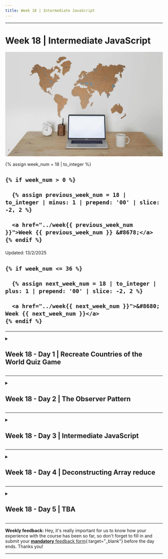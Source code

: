 ```yaml
---
title: Week 18 | Intermediate JavaScript
---
```


<hr class="mb-0">

<h1 id="{{ Week 18-Intermediate JavaScript | slugify }}">
  <span class="week-prefix">Week 18 |</span> Intermediate JavaScript
</h1>

<img src="assets/pexels-gabby-k-7412035.jpg" />

<div class="week-controls">

  {% assign week_num = 18 | to_integer %}

  <h2 class="week-controls__previous_week">

    {% if week_num > 0 %}

      {% assign previous_week_num = 18 | to_integer | minus: 1 | prepend: '00' | slice: -2, 2 %}

      <a href="../week{{ previous_week_num }}">Week {{ previous_week_num }} &#8678;</a>
    {% endif %}

  </h2>

  <span>Updated: 13/2/2025</span>

  <h2 class="week-controls__next_week">

    {% if week_num <= 36 %}

      {% assign next_week_num = 18 | to_integer | plus: 1 | prepend: '00' | slice: -2, 2 %}

      <a href="../week{{ next_week_num }}">&#8680; Week {{ next_week_num }}</a>
    {% endif %}

  </h2>

</div>

---

<!-- Week 18 - Day 1 | Recreate Countries of the World Quiz Game -->
<details markdown="1">
  <summary>
    <h2>
      <span class="summary-day">Week 18 - Day 1</span> | Recreate Countries of the World Quiz Game</h2>
  </summary>

### Schedule

  - **Watch the lectures**
  - **Study the suggested material**
  - **Practice on the topics and share your questions**

### Study Plan

  ![](./assets/countries-of-the-world.jpg)

  In these lectures, we are going to try and recreate an online quiz game entitled **Countries of the World Quiz**.

  You can find the online quiz game on [this link](https://www.jetpunk.com/quizzes/how-many-countries-can-you-name)_blank.

  Your instructor will share the video lectures with you. Here are the topics covered:

  - **Part 1:** Q&A. Recreating `Countries of the World Quiz` game (Part 1)
  - **Part 2:** Recreating `Countries of the World Quiz` game (Part 2)

  You can find the lecture code [here](https://github.com/in-tech-gration/WDX-180/tree/main/curriculum/week18/assets/code/country-quiz){:target="_blank"}

  **Lecture Notes & Questions:**

  - **Reminder:** [...document.querySelectorAll("td")] => `document.querySelectorAll("td")`  
    - There is a difference between [**NodeList**](https://developer.mozilla.org/en-US/docs/Web/API/NodeList){:target="_blank"} and [**HTMLCollection**](https://developer.mozilla.org/en-US/docs/Web/API/HTMLCollection){:target="_blank"}  
      - `NodeList` => `@@iterator` => `for..of`
  - **console.dir**( HTMLElement objects ) for a different view on the console  
  - [HTMLDivElement](https://developer.mozilla.org/en-US/docs/Web/API/HTMLDivElement){:target="_blank"} <= [HTMLElement](https://developer.mozilla.org/en-US/docs/Web/API/HTMLElement){:target="_blank"}  
  - [HTMLCollection](https://developer.mozilla.org/en-US/docs/Web/API/HTMLCollection){:target="_blank"} does not support `forEach` (you’ll need to convert to array)  
  - Convert array-like objects *(HTMLCollection, NodeList, arguments,etc.)* to Arrays:  
    - **Array.from** (check the MD)  
    - **[...someArrayLikeObjectHere]**  
  - [**NodeList**](https://developer.mozilla.org/en-US/docs/Web/API/NodeList){:target="_blank"} supports forEach  
  - **DOM API**:  
    - `document.getElementById // A single HTMLElement`  
    - `document.querySelector  // A single HTMLElement` 
    - `document.getElementsByClassName // HTMLCollection`  
    - `document.getElementsByTagName // HTMLCollection`  
    - `document.querySelectorAll // NodeList`  
  <!-- - The different objects that are returned by the DOM API: [codepen](https://codepen.io/kostasx/pen/yLwRdee?editors=1011)   -->
  - 2 big categories of graphics in computers: Bitmaps (or Raster) vs Vectors  
  - Include a folder in VSCode workspace: `code -a .`  
  - Search for “json countries github” to find resources for use in JS  
  - [**Array some()**](https://developer.mozilla.org/en-US/docs/Web/JavaScript/Reference/Global_Objects/Array/some){:target="_blank"}

  **References & Resources:**

  - [Free SVG World Map](https://simplemaps.com/resources/svg-world){:target="_blank"}

  - [Color this sofa! – SVG + Blend Mode trick](https://codepen.io/kostasx/pen/abbZyzj){:target="_blank"}
  - [Undraw (free vector illustrations)](https://undraw.co/illustrations){:target="_blank"}

  - SVG Editors:
    - [https://boxy-svg.com/app](https://boxy-svg.com/app){:target="_blank"}
    - [https://www.vectorpea.com](https://www.vectorpea.com){:target="_blank"}

  - Free Vectors:
    - [SVGP*rn](https://svgporn.com/){:target="_blank"}
    - [SVG and PNG tech icons](https://techicons.dev/){:target="_blank"}
    - [https://www.vecteezy.com/](https://www.vecteezy.com/){:target="_blank"}

<!-- Summary -->

### Exercises

  Complete the quiz game and make sure to implement the following requirements:

  - Enable case-insensitive input
  - Clear input value once we have the correct input
  - Update count of found countries
  - Add some styling to the game so that it looks like the original game
  - Find out how to properly center and display an SVG  
    - Learn about the `width`, `height` and `viewbox` attributes  
  - Deal with cases/values like *Curaçao*  
  - Deal with cases like "St. Eustatius (Netherlands)"  
  - Question/Study: What are some use cases for `submit` vs `change` vs `input` events?  
    - For example, Google search input uses the “input” event

  **IMPORTANT:** Make sure to complete all the tasks found in the **daily Progress Sheet** and update the sheet accordingly. Once you've updated the sheet, don't forget to `commit` and `push`. The progress draft sheet for this day is: **/user/week18/progress/progress.draft.w18.d01.csv**

  You should **NEVER** update the `draft` sheets directly, but rather work on a copy of them according to the instructions [found here](../week01/resources/PROGRESS-WORKFLOW.md).


### Extra Resources

  ---



  _Photo by [Monstera Production](https://www.pexels.com/photo/a-world-map-on-the-wall-7412035/)_

<!-- Sources and Attributions -->
  
</details>

<hr class="mt-1">

<!-- Week 18 - Day 2 | The Observer Pattern -->
<details markdown="1">
  <summary>
    <h2>
      <span class="summary-day">Week 18 - Day 2</span> | The Observer Pattern</h2>
  </summary>

### Schedule

  - **Watch the lecture**
  - **Study the suggested material**
  - **Practice on the topics and share your questions**

### Study Plan

  [![](./assets/PubSubNoTime.jpg)](https://youtu.be/fRpYNR_vM5A){:target="_blank"}

  Watch our lecture on: [Intro to Design Patterns: A Simple Implementation of the Observer Pattern in JavaScript](https://youtu.be/fRpYNR_vM5A){:target="_blank"}

  The lecture code can be found [here](https://github.com/in-tech-gration/WDX-180/tree/main/curriculum/modules/computer_science/design_patterns/observer_pattern/source_code){:target="_blank"}.

  **References and resources for further study:**

  - [On Complex Systems](https://en.wikipedia.org/wiki/Complex_system){:target="_blank"}
  - [The Publish/Subscribe pattern](https://en.wikipedia.org/wiki/Publish%E2%80%93subscribe_pattern){:target="_blank"}
  - [Implementing the PubSub pattern in JS](https://medium.com/@ignatovich.dm/implementing-the-pub-sub-pattern-in-javascript-a-guide-for-beginners-44714a76d8c7){:target="_blank"}
  - [The Observer pattern at patterns.dev](https://www.patterns.dev/vanilla/observer-pattern){:target="_blank"}
  - [The Observer Pattern](https://refactoring.guru/design-patterns/observer){:target="_blank"}
  - [CRUD explained in 1 minute](https://www.youtube.com/shorts/AkDe3weBBsY){:target="_blank"}
  - [Private Properties in ES6 Classes](https://developer.mozilla.org/en-US/docs/Web/JavaScript/Reference/Classes/Private_properties){:target="_blank"}
  - [What is a Complex System?](https://www.youtube.com/watch?v=vp8v2Udd_PM){:target="_blank"} 
  - [Water CSS](https://watercss.kognise.dev){:target="_blank"}

  ![](https://github.com/addyosmani/essential-js-design-patterns/blob/master/diagrams/observer.png)

<!-- Summary -->

### Exercises

  Your task for today is to try and complete all the challenges in the email app that we started developing during the lecture and implement all the required features (delete messages, display messages, star messages, mark messages as unread/read, etc.)

  It would be even better to try and work with one of these really cool email client clones:

  - [https://codepen.io/triss90/pen/WwvyRa](https://codepen.io/triss90/pen/WwvyRa){:target="_blank"}
  - [https://codepen.io/jonvadillo/pen/zzKawv](https://codepen.io/jonvadillo/pen/zzKawv){:target="_blank"}
  - [https://codepen.io/kostasx/pen/mybZpMR](https://codepen.io/kostasx/pen/mybZpMR){:target="_blank"}
  - [](){:target="_blank"}

  ---



  If you have some time left, you can take a look at the next challenge for this week, which is to try and replicate all the features of the Countries Quiz game that we've covered on [Week 18, Day 01](https://in-tech-gration.github.io/WDX-180/curriculum/week18/){:target="_blank"}:

  - Star quiz button
  - Timer
  - List of Continents and countries found (and not found)
  - Pause timer button
  - Disable timer button
  - Help box
  - Give up button
  - Guesses counter
  - Advanced: show missing countries 
  - Your extra features!?

  ![](./assets/Countries.Quiz.Features/help.jpg)

  ![](./assets/Countries.Quiz.Features/pause.and.resume.quiz.jpg)

  ![](./assets/Countries.Quiz.Features/scoring.and.points.jpg)

  ![](./assets/Countries.Quiz.Features/take.quiz.without.timer.jpg)

  ![](./assets/Countries.Quiz.Features/timer.and.giveup.jpg)

  You can find the lecture code [here](https://github.com/in-tech-gration/WDX-180/tree/main/curriculum/week18/assets/code/country-quiz){:target="_blank"}

  Perhaps you can try using the Observer pattern on the quiz game? That would definitely be a great challenge. Give it a try!

  The original game can be found [here](https://www.jetpunk.com/quizzes/how-many-countries-can-you-name){:target="_blank"}.

  **IMPORTANT:** Make sure to complete all the tasks found in the **daily Progress Sheet** and update the sheet accordingly. Once you've updated the sheet, don't forget to `commit` and `push`. The progress draft sheet for this day is: **/user/week18/progress/progress.draft.w18.d02.csv**

  You should **NEVER** update the `draft` sheets directly, but rather work on a copy of them according to the instructions [found here](../week01/resources/PROGRESS-WORKFLOW.md).


<!-- Extra Resources -->

<!-- Sources and Attributions -->
  
</details>

<hr class="mt-1">

<!-- Week 18 - Day 3 | Intermediate JavaScript -->
<details markdown="1">
  <summary>
    <h2>
      <span class="summary-day">Week 18 - Day 3</span> | Intermediate JavaScript</h2>
  </summary>

### Schedule

  - **Watch the lectures**
  - **Study the suggested material**
  - **Practice on the topics and share your questions**

### Study Plan

  Your instructor will share the video lectures with you. Here are the topics covered:

  - **Part 1:** Q&A on several topics such how `JSON.stringify` deals with functions, what are `Circular References`, the difference between `null` and `undefined`, CSS pseudo-elements and the `attr()` rule, debugging a search box algorithm and more!
  - **Part 2:** We continue debugging and improving the search algorithm, learn about `Number.isInteger` method and `isNaN`, and also learn some cool advanced DOM manipulation methods and properties.

  You can find the lecture code [here](https://github.com/in-tech-gration/WDX-180/tree/main/curriculum/week18/assets/code/day03){:target="_blank"}

  **Lecture Notes & Questions:**

  Example of a *Circular reference*:

  ```js
  const obj = {  
    name: "Dillion",  
    isDev: true,  
    hobbies: ["singing", "writing"],  
    age: 100,  
  }  
  obj.prop = obj; 
  // (Cannot be stringified due to the infinite reference to itself)    
  ```

  - `JSON.stringify`: *“Arrays are serialized as arrays (enclosed by square brackets). Only array indices between 0 and length - 1 (inclusive) are serialized; **other properties are ignored**.”*  

  - **Best Practices:**  
    - Object rule: dynamic property names ALWAYS inside `[ brackets ]`. Don’t use the . notation. Tip: name your objects like, studentsObj, productsObject, etc.  
    - **Prefer isSomething conditionals than !isSomething (is NOT something)**  
    - **ALWAYS handle error cases** in development  
      - **BREAK THE CODE intentionally,** handle it and **ALWAYS give some user-friendly feedback** to the users  
  - `JSON.stringify` will discard functions  
    - In the case of an Array containing functions, they are converted to null to avoid breaking the Array length and indices.  

  - Study and understand the following code:

  ```js
  const list = [ 10, 20, 30 ];  
  function reducer(accumulator, arrayValue, arrayIndex){  
      console.log(accumulator, arrayValue, arrayIndex);  
        // Try: debugger;  
      // Change the accumulator:  
      accumulator.count = arrayIndex;  
      return accumulator;  
  }   
  const initialAcc = {}  
  list.reduce( reducer, initialAcc );  
  ```

  **References & Resources:**

  - [Study the calc()](https://css-tricks.com/a-couple-of-use-cases-for-calc/){:target="_blank"}  
 
   - Check for compatibility on [caniuse.com](https://caniuse.com/?search=attr()){:target="_blank"}  
    - the [attr()](https://developer.mozilla.org/en-US/docs/Web/CSS/attr#browser_compatibility){:target="_blank"}  
 
  - Try: `for..of` with `index`:  
    - [Adding an Index to the for...of Loop](https://medium.com/@_DandyLyons/how-to-use-a-js-for-of-loop-with-an-index-a4675ed22351#42db){:target="_blank"}  

  - [Circular Reference Error in JavaScript – Meaning and How to Fix It](https://www.freecodecamp.org/news/circular-reference-in-javascript-explained/){:target="_blank"}

  - [Function Constructor](https://developer.mozilla.org/en-US/docs/Web/JavaScript/Reference/Global_Objects/Function/Function){:target="_blank"} 

  - [Number.isInteger](https://developer.mozilla.org/en-US/docs/Web/JavaScript/Reference/Global_Objects/Number/isInteger){:target="_blank"}  

  - [JSON.stringify()](https://developer.mozilla.org/en-US/docs/Web/JavaScript/Reference/Global_Objects/JSON/stringify){:target="_blank"}  

  - [attr()](https://developer.mozilla.org/en-US/docs/Web/CSS/attr){:target="_blank"}

  - [https://www.fruityvice.com/](https://www.fruityvice.com/){:target="_blank"}

<!-- Summary -->

### Exercises

  - Solve the [TextNode Challenge](https://github.com/in-tech-gration/WDX-180/tree/main/curriculum/week18/assets/exercises/day03/textnode-challenge){:target="_blank"}
    - `ELEMENT.querySelector` targets HTML `<elements>`  
    - We need something different for targeting the text inside those elements

  **IMPORTANT:** Make sure to complete all the tasks found in the **daily Progress Sheet** and update the sheet accordingly. Once you've updated the sheet, don't forget to `commit` and `push`. The progress draft sheet for this day is: **/user/week18/progress/progress.draft.w18.d03.csv**

  You should **NEVER** update the `draft` sheets directly, but rather work on a copy of them according to the instructions [found here](../week01/resources/PROGRESS-WORKFLOW.md).


<!-- Extra Resources -->

<!-- Sources and Attributions -->
  
</details>

<hr class="mt-1">

<!-- Week 18 - Day 4 | Deconstructing Array reduce -->
<details markdown="1">
  <summary>
    <h2>
      <span class="summary-day">Week 18 - Day 4</span> | Deconstructing Array reduce</h2>
  </summary>

### Schedule

  - **Watch the lecture**
  - **Study the suggested material**
  - **Practice on the topics and share your questions**

### Study Plan

  [![](./assets/deconstructing.jpg)](https://www.youtube.com/watch?v=s02LsdIKhVY){:target="_blank"}

  It's time to take a deep dive and deconstruct the notorious `reduce` Array function in JavaScript. It's probably one of the most difficult array methods to grasp and at the same time one of the most powerful and flexible ones. You can replace and recreate almost all other array methods with `Array.prototype.reduce` so pay close attention!

  - Watch the [video](https://www.youtube.com/watch?v=s02LsdIKhVY){:target="_blank"} (74min)

  Here's a [**link**](./reduce-visualization/index.html){:target="_blank"} to a nice, animated visualization of `Array.prototype.reduce` by the amazing `Joshua Comeau`. Please give [his GitHub repo](https://github.com/joshwcomeau/reduce-visualization/tree/master){:target="_blank"} a star!

  **References and resources for further study:**

  - [Array.prototype.reduce() at MDN](https://developer.mozilla.org/en-US/docs/Web/JavaScript/Reference/Global_Objects/Array/reduce){:target="_blank"}
  - [Functional JavaScript: How to use array reduce for more than just numbers](https://jrsinclair.com/articles/2019/functional-js-do-more-with-reduce/){:target="_blank"}
  - [](){:target="_blank"}

<!-- Summary -->

<!-- Exercises -->

<!-- Extra Resources -->

<!-- Sources and Attributions -->
  
</details>

<hr class="mt-1">

<!-- Week 18 - Day 5 | TBA -->
<details markdown="1">
  <summary>
    <h2>
      <span class="summary-day">Week 18 - Day 5</span> | TBA</h2>
  </summary>

### Schedule

  - **Watch the lectures**
  - **Study the suggested material**
  - **Practice on the topics and share your questions**

### Study Plan

  Your instructor will share the video lectures with you. Here are the topics covered:

  - **Part 1:** 
  - **Part 2:**

  You can find the lecture code [here](){:target="_blank"}

  **Lecture Notes & Questions:**

  **References & Resources:**

<!-- Summary -->

<!-- Exercises -->

<!-- Extra Resources -->

<!-- Sources and Attributions -->
  
</details>


<hr class="mt-1">

**Weekly feedback:** Hey, it's really important for us to know how your experience with the course has been so far, so don't forget to fill in and submit your [**mandatory** feedback form](https://forms.gle/S6Zg3bbS2uuwsSZF9){:target="_blank"} before the day ends. Thanks you!



---

<!-- COMMENTS: -->
<script src="https://utteranc.es/client.js"
  repo="in-tech-gration/WDX-180"
  issue-term="pathname"
  theme="github-dark"
  crossorigin="anonymous"
  async>
</script>